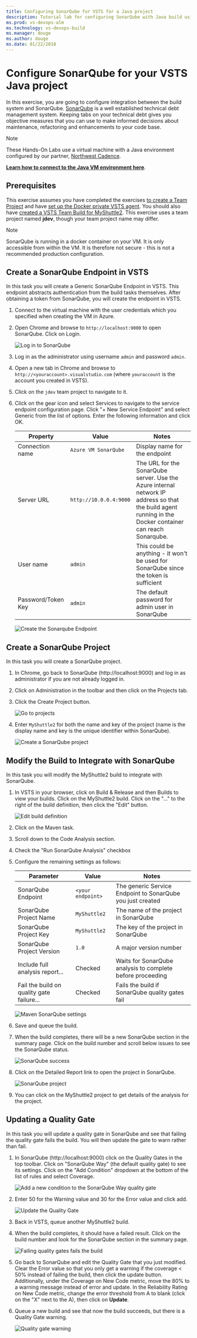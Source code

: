 ```yaml
---
title: Configuring SonarQube for VSTS for a Java project 
description: Tutorial lab for configuring SonarQube with Java build using Visual Studio Team Services (VSTS)
ms.prod: vs-devops-alm
ms.technology: vs-devops-build 
ms.manager: douge
ms.author: douge
ms.date: 01/22/2018
---
```


# Configure SonarQube for your VSTS Java project

In this exercise, you are going to configure integration between the build system and SonarQube. [SonarQube](https://www.sonarqube.org/) is a well established technical debt management system. Keeping tabs on your technical debt gives you objective measures that you can use to make informed decisions about maintenance, refactoring and enhancements to your code base.

> [!NOTE]
> These Hands-On Labs use a virtual machine with a Java environment configured by our partner, [Northwest Cadence](https://www.nwcadence.com/).
>
> **[Learn how to connect to the Java VM environment here](https://github.com/nwcadence/java-dev-vsts)**.

## Prerequisites

This exercise assumes you have completed the exercises [to create a Team Project](../settingvstsproject/index.md) and have [set up the Docker private VSTS agent](../dockerbuildagent/index.md). You should also have [created a VSTS Team Build for MyShuttle2](../builddocker/index.md). This exercise uses a team project named **jdev**, though your team project name may differ.

> [!NOTE]
> SonarQube is running in a docker container on your VM. It is only accessible from within the VM. It is therefore not secure - this is not a recommended production configuration.

## Create a SonarQube Endpoint in VSTS

In this task you will create a Generic SonarQube Endpoint in VSTS. This endpoint abstracts authentication from the build tasks themselves. After obtaining a token from SonarQube, you will create the endpoint in VSTS.

1. Connect to the virtual machine with the user credentials which you specified when creating the VM in Azure.

1. Open Chrome and browse to `http://localhost:9000` to open SonarQube. Click on Login.

    ![Log in to SonarQube](../_img/sonarqube/login.png)

1. Log in as the administrator using username `admin` and password `admin`.

1. Open a new tab in Chrome and browse to `http://<youraccount>.visualstudio.com` (where `youraccount` is the account you created in VSTS).

1. Click on the `jdev` team project to navigate to it.

1. Click on the gear icon and select Services to navigate to the service endpoint configuration page. Click "+ New Service Endpoint" and select Generic from the list of options. Enter the following information and click OK.

    | Property | Value | Notes |
    | --------------- | ---------------------------- | ----------------------------------------------------------- |
    | Connection name | `Azure VM SonarQube` | Display name for the endpoint |
    | Server URL | `http://10.0.0.4:9000` | The URL for the SonarQube server. Use the Azure internal network IP address so that the build agent running in the Docker container can reach Sonarqube. |
    | User name | `admin` | This could be anything - it won't be used for SonarQube since the token is sufficient |
    | Password/Token Key | `admin` | The default password for admin user in SonarQube |

    ![Create the Sonarqube Endpoint](../_img/sonarqube/create-endpoint.png)

## Create a SonarQube Project

In this task you will create a SonarQube project.

1. In Chrome, go back to SonarQube (http://localhost:9000) and log in as administrator if you are not already logged in.

1. Click on Administration in the toolbar and then click on the Projects tab.

1. Click the Create Project button.

    ![Go to projects](../_img/sonarqube/goto-projects.png)

1. Enter `MyShuttle2` for both the name and key of the project (name is the display name and key is the unique identifier within SonarQube).

    ![Create a SonarQube project](../_img/sonarqube/create-project.png)

## Modify the Build to Integrate with SonarQube

In this task you will modify the MyShuttle2 build to integrate with SonarQube.

1. In VSTS in your browser, click on Build & Release and then Builds to view your builds. Click on the MyShuttle2 build. Click on the "..." to the right of the build definition, then click the "Edit" button.

    ![Edit build definition](../_img/sonarqube/edit-builddefinition.png)

1. Click on the Maven task.

1. Scroll down to the Code Analysis section.

1. Check the "Run SonarQube Analysis" checkbox

1. Configure the remaining settings as follows:

    | Parameter | Value | Notes |
    | --------------- | ---------------------------- | ----------------------------------------------------------- |
    | SonarQube Endpoint | `<your endpoint>` | The generic Service Endpoint to SonarQube you just created |
    | SonarQube Project Name | `MyShuttle2` | The name of the project in SonarQube |
    | SonarQube Project Key | `MyShuttle2` | The key of the project in SonarQube |
    | SonarQube Project Version | `1.0` | A major version number |
    | Include full analysis report... | Checked | Waits for SonarQube analysis to complete before proceeding |
    | Fail the build on quality gate failure... | Checked | Fails the build if SonarQube quality gates fail |

    ![Maven SonarQube settings](../_img/sonarqube/build-sonarqube.png)

1. Save and queue the build.

1. When the build completes, there will be a new SonarQube section in the summary page. Click on the build number and scroll below issues to see the SonarQube status.

    ![SonarQube success](../_img/sonarqube/quality-gate-success.png)

1. Click on the Detailed Report link to open the project in SonarQube.

    ![SonarQube project](../_img/sonarqube/sonarqube-success.png)

1. You can click on the MyShuttle2 project to get details of the analysis for the project.

## Updating a Quality Gate

In this task you will update a quality gate in SonarQube and see that failing the quality gate fails the build. You will then update the gate to warn rather than fail.

1. In SonarQube (http://localhost:9000) click on the Quality Gates in the top toolbar. Click on "SonarQube Way" (the default quality gate) to see its settings. Click on the "Add Condition" dropdown at the bottom of the list of rules and select Coverage.

    ![Add a new condition to the SonarQube Way quality gate](../_img/sonarqube/add-condition.png)

1. Enter 50 for the Warning value and 30 for the Error value and click add.

    ![Update the Quality Gate](../_img/sonarqube/config-coverage-fail.png)

1. Back in VSTS, queue another MyShuttle2 build.

1. When the build completes, it should have a failed result. Click on the build number and look for the SonarQube section in the summary page.

    ![Failing quality gates fails the build](../_img/sonarqube/quality-gate-fail.png)

1. Go back to SonarQube and edit the Quality Gate that you just modified. Clear the Error value so that you only get a warning if the coverage < 50% instead of failing the build, then click the update button. Additionally, under the Coverage on New Code metric, move the 80% to a warning message instead of error and update. In the Reliability Rating on New Code metric, change the error threshold from A to blank (click on the "X" next to the A), then click on **Update**.

1. Queue a new build and see that now the build succeeds, but there is a Quality Gate warning.

    ![Quality gate warning](../_img/sonarqube/quality-gate-warn.png)